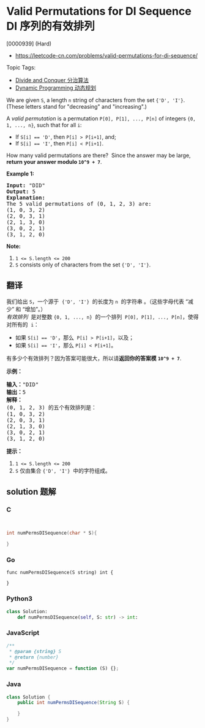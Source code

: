# Valid Permutations for DI Sequence DI 序列的有效排列

[0000939] (Hard)

- https://leetcode-cn.com/problems/valid-permutations-for-di-sequence/

Topic Tags:

- [Divide and Conquer 分治算法](https://leetcode-cn.com/tag/divide-and-conquer/)
- [Dynamic Programming 动态规划](https://leetcode-cn.com/tag/dynamic-programming/)

We are given `S`, a length `n` string of characters from the set `{'D', 'I'}`. (These letters stand for "decreasing" and "increasing".)

A *valid permutation* is a permutation `P[0], P[1], ..., P[n]` of integers `{0, 1, ..., n}`, such that for all `i`:

- If `S[i] == 'D'`, then `P[i] > P[i+1]`, and;
- If `S[i] == 'I'`, then `P[i] < P[i+1]`.

How many valid permutations are there?  Since the answer may be large, **return your answer modulo `10^9 + 7`**.

**Example 1:**

<pre><strong>Input: </strong><span id="example-input-1-1">"DID"</span>
<strong>Output: </strong><span id="example-output-1">5</span>
<strong>Explanation: </strong>
The 5 valid permutations of (0, 1, 2, 3) are:
(1, 0, 3, 2)
(2, 0, 3, 1)
(2, 1, 3, 0)
(3, 0, 2, 1)
(3, 1, 2, 0)
</pre>

**Note:**

1.  `1 <= S.length <= 200`
2.  `S` consists only of characters from the set `{'D', 'I'}`.

## 翻译

我们给出 `S`，一个源于  `{'D', 'I'}`  的长度为 `n`  的字符串 。（这些字母代表 “减少” 和 “增加”。）  
*有效排列*  是对整数 `{0, 1, ..., n}`  的一个排列  `P[0], P[1], ..., P[n]`，使得对所有的  `i`：

- 如果 `S[i] == 'D'`，那么  `P[i] > P[i+1]`，以及；
- 如果 `S[i] == 'I'`，那么 `P[i] < P[i+1]`。

有多少个有效排列？因为答案可能很大，所以请**返回你的答案模** **`10^9 + 7`**.

**示例：**

<pre><strong>输入：</strong>"DID"
<strong>输出：</strong>5
<strong>解释：</strong>
(0, 1, 2, 3) 的五个有效排列是：
(1, 0, 3, 2)
(2, 0, 3, 1)
(2, 1, 3, 0)
(3, 0, 2, 1)
(3, 1, 2, 0)
</pre>

**提示：**

1.  `1 <= S.length <= 200`
2.  `S` 仅由集合 `{'D', 'I'}`  中的字符组成。

## solution 题解

### C

```c


int numPermsDISequence(char * S){

}


```

### Go

```golang
func numPermsDISequence(S string) int {

}
```

### Python3

```python
class Solution:
    def numPermsDISequence(self, S: str) -> int:

```

### JavaScript

```javascript
/**
 * @param {string} S
 * @return {number}
 */
var numPermsDISequence = function (S) {};
```

### Java

```java
class Solution {
    public int numPermsDISequence(String S) {

    }
}
```
